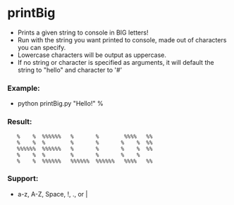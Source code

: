 # printBig
- Prints a given string to console in BIG letters!
- Run with the string you want printed to console, made out of characters you can specify.
- Lowercase characters will be output as uppercase.
- If no string or character is specified as arguments, it will default the string to "hello" and character to '#'
### Example: 
* python printBig.py "Hello!" % 
### Result: 
```
   %    %  %%%%%%   %       %        %%%%   %%
   %    %  %        %       %       %    %  %%
   %%%%%%  %%%%%%   %       %       %    %  %%
   %    %  %        %       %       %    %
   %    %  %%%%%%   %%%%%%  %%%%%%   %%%%   %%
```
### Support:
* a-z, A-Z, Space, !, ., or |
